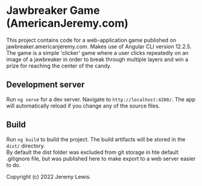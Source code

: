 # Jawbreaker Game (AmericanJeremy.com)

This project contains code for a web-application game published on jawbreaker.americanjeremy.com. Makes use of Angular CLI version 12.2.5.  
The game is a simple 'clicker' game where a user clicks repeatedly on an image of a jawbreaker in order to break through multiple layers and win a prize for reaching the center of the candy.

## Development server

Run `ng serve` for a dev server. Navigate to `http://localhost:4200/`. The app will automatically reload if you change any of the source files.

## Build

Run `ng build` to build the project. The build artifacts will be stored in the `dist/` directory.  
By default the dist folder was excluded from git storage in hte default .gitignore file, but was published here to make export to a web server easier to do.

Copyright (c) 2022 Jeremy Lewis.
